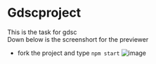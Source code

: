 # Gdscproject
This is the task for gdsc
<br>
Down below is the screenshort for the previewer
+ fork the project and type `npm start`
![image](https://github.com/devanshsingh005/gdscproject/assets/150846114/26426806-0541-4fe3-b8d2-e00d38567f77)

